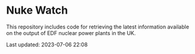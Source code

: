 # Nuke Watch

This repository includes code for retrieving the latest information available on the output of EDF nuclear power plants in the UK.

Last updated: 2023-07-06 22:08